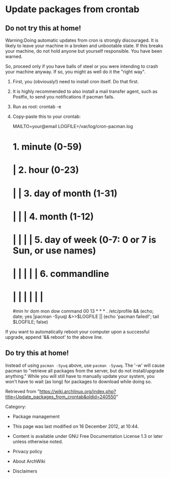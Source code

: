 Update packages from crontab
============================

Do not try this at home!
------------------------

Warning:Doing automatic updates from cron is strongly discouraged. It is
likely to leave your machine in a broken and unbootable state. If this
breaks your machine, do not hold anyone but yourself responsible. You
have been warned.

So, proceed only if you have balls of steel or you were intending to
crash your machine anyway. If so, you might as well do it the "right
way".

1.  First, you (obviously!) need to install cron itself. Do that first.
2.  It is highly recommended to also install a mail transfer agent, such
    as Postfix, to send you notifications if pacman fails.
3.  Run as root: crontab -e
4.  Copy-paste this to your crontab:

    MAILTO=your@email
    LOGFILE=/var/log/cron-pacman.log

    # 1. minute (0-59)
    # |   2. hour (0-23)
    # |   |   3. day of month (1-31)
    # |   |   |   4. month (1-12)
    # |   |   |   |   5. day of week (0-7: 0 or 7 is Sun, or use names)
    # |   |   |   |   |   6. commandline
    # |   |   |   |   |   |
    #min hr  dom mon dow command
    00   13   *   *   *  . /etc/profile && (echo; date; yes |pacman -Syuq) &>>$LOGFILE || (echo 'pacman failed!'; tail $LOGFILE; false)

If you want to automatically reboot your computer upon a successful
upgrade, append '&& reboot' to the above line.

Do try this at home!
--------------------

Instead of using `pacman -Syuq` above, use `pacman -Syuwq`. The '-w'
will cause pacman to "retrieve all packages from the server, but do not
install/upgrade anything." While you will still have to manually update
your system, you won't have to wait (as long) for packages to download
while doing so.

Retrieved from
"https://wiki.archlinux.org/index.php?title=Update_packages_from_crontab&oldid=240550"

Category:

-   Package management

-   This page was last modified on 16 December 2012, at 10:44.
-   Content is available under GNU Free Documentation License 1.3 or
    later unless otherwise noted.
-   Privacy policy
-   About ArchWiki
-   Disclaimers
